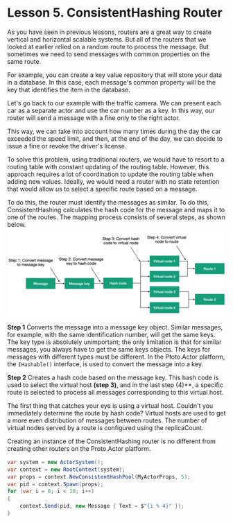 # Lesson 5. ConsistentHashing Router

As you have seen in previous lessons, routers are a great way to create vertical and horizontal scalable systems. But all of the routers that we looked at earlier relied on a random route to process the message. But sometimes we need to send messages with common properties on the same route.

For example, you can create a key value repository that will store your data in a database. In this case, each message's common property will be the key that identifies the item in the database.

Let's go back to our example with the traffic camera. We can present each car as a separate actor and use the car number as a key. In this way, our router will send a message with a fine only to the right actor. 

This way, we can take into account how many times during the day the car exceeded the speed limit, and then, at the end of the day, we can decide to issue a fine or revoke the driver's license.

To solve this problem, using traditional routers, we would have to resort to a routing table with constant updating of the routing table. However, this approach requires a lot of coordination to update the routing table when adding new values. Ideally, we would need a router with no state retention that would allow us to select a specific route based on a message.

To do this, the router must identify the messages as similar. To do this, ConsistentHashing calculates the hash code for the message and maps it to one of the routes. The mapping process consists of several steps, as shown below.

![](images/5_5_1.png)

**Step 1** Converts the message into a message key object. Similar messages, for example, with the same identification number, will get the same keys. The key type is absolutely unimportant; the only limitation is that for similar messages, you always have to get the same keys objects. The keys for messages with different types must be different. In the Ptoto.Actor platform, the `IHashable()` interface, is used to convert the message into a key.

**Step 2** Creates a hash code based on the message key. This hash code is used to select the virtual host **(step 3)**, and in the last step (4)**, a specific route is selected to process all messages corresponding to this virtual host. 

The first thing that catches your eye is using a virtual host. Couldn't you immediately determine the route by hash code? Virtual hosts are used to get a more even distribution of messages between routes. The number of virtual nodes served by a route is configured using the replicaCount. 

Creating an instance of the ConsistentHashing router is no different from creating other routers on the Proto.Actor platform.

```c#
var system = new ActorSystem();
var context = new RootContext(system);
var props = context.NewConsistentHashPool(MyActorProps, 5);
var pid = context.Spawn(props);
for (var i = 0; i < 10; i++)
{
    context.Send(pid, new Message { Text = $"{i % 4}" });
}
```









